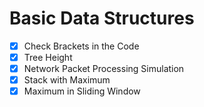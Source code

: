 # Basic Data Structures
- [x] Check Brackets in the Code
- [x] Tree Height
- [x] Network Packet Processing Simulation
- [x] Stack with Maximum
- [x] Maximum in Sliding Window
